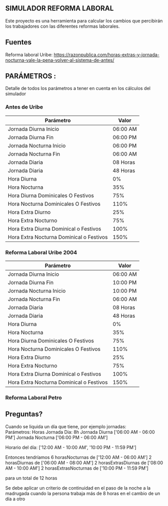
## SIMULADOR REFORMA LABORAL

Este proyecto es una herramienta para calcular los cambios que percibirán los trabajadores con las diferentes reformas laborales. 



## Fuentes

Reforma laboral Uribe: 
https://razonpublica.com/horas-extras-y-jornada-nocturna-vale-la-pena-volver-al-sistema-de-antes/




## PARÁMETROS : 

Detalle de todos los parámetros a tener en cuenta en los cálculos del simulador


### Antes de Uribe 

| Parámetro      | Valor      |
| ------------- | ------------- |
| Jornada Diurna Inicio | 06:00 AM |
| Jornada Diurna Fin| 06:00 PM |
| Jornada Nocturna Inicio | 06:00 PM |
| Jornada Nocturna Fin| 06:00 AM |
| Jornada Diaria | 08 Horas |
| Jornada Diaria | 48 Horas |
| Hora Diurna | 0% |
| Hora Nocturna | 35% |
| Hora Diurna Dominicales O Festivos | 75% |
| Hora Nocturna Dominicales O Festivos | 110% |
| Hora Extra Diurno | 25% |
| Hora Extra Nocturno | 75% |
| Hora Extra Diurna Dominical o Festivos | 100% |
| Hora Extra Nocturna Dominical o Festivos | 150% |


### Reforma Laboral Uribe 2004 

| Parámetro      | Valor      |
| ------------- | ------------- |
| Jornada Diurna Inicio | 06:00 AM |
| Jornada Diurna Fin| 10:00 PM |
| Jornada Nocturna Inicio | 10:00 PM |
| Jornada Nocturna Fin| 06:00 AM |
| Jornada Diaria | 08 Horas |
| Jornada Diaria | 48 Horas |
| Hora Diurna | 0% |
| Hora Nocturna | 35% |
| Hora Diurna Dominicales O Festivos | 75% |
| Hora Nocturna Dominicales O Festivos | 110% |
| Hora Extra Diurno | 25% |
| Hora Extra Nocturno | 75% |
| Hora Extra Diurna Dominical o Festivos | 100% |
| Hora Extra Nocturna Dominical o Festivos | 150% |

### Reforma Laboral Petro



## Preguntas? 

Cuando se liquida un día que tiene, por ejemplo jornadas:   
Parámetros: 
    Horas Jornada Dia: 8h
    Jornada Diurna ['06:00 AM - 06:00 PM']
    Jornada Nocturna ['06:00 PM - 06:00 AM']


Horario del día: ['12:00 AM - 10:00 AM', '10:00 PM - 11:59 PM']


Entonces tendríamos 
6 horasNocturnas de ['12:00 AM - 06:00 AM']
2 horasDiurnas  de ['06:00 AM - 08:00 AM']
2 horasExtrasDiurnas  de ['08:00 AM - 10:00 AM']
2 horasExtrasNocturnas  de ['10:00 PM - 11:59 PM']

para un total de 12 horas 


Se debe aplicar un criterio de continuidad en el paso de la noche a la madrugada cuando la persona trabaja más de 8 horas en el cambio de un día a otro 